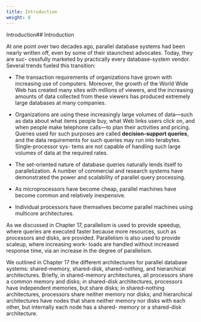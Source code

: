 ```yaml
---
title: Introduction
weight: 8
---
```


Introduction## Introduction

At one point over two decades ago, parallel database systems had been nearly written off, even by some of their staunchest advocates. Today, they are suc- cessfully marketed by practically every database-system vendor. Several trends fueled this transition:

- The transaction requirements of organizations have grown with increasing use of computers. Moreover, the growth of the World Wide Web has created many sites with millions of viewers, and the increasing amounts of data collected from these viewers has produced extremely large databases at many companies.

- Organizations are using these increasingly large volumes of data—such as data about what items people buy, what Web links users click on, and when people make telephone calls—to plan their activities and pricing. Queries used for such purposes are called **decision-support queries**, and the data requirements for such queries may run into terabytes. Single-processor sys- tems are not capable of handling such large volumes of data at the required rates.

- The set-oriented nature of database queries naturally lends itself to parallelization. A number of commercial and research systems have demonstrated the power and scalability of parallel query processing.

- As microprocessors have become cheap, parallel machines have become common and relatively inexpensive.

- Individual processors have themselves become parallel machines using multicore architectures.

As we discussed in Chapter 17, parallelism is used to provide speedup, where queries are executed faster because more resources, such as processors and disks, are provided. Parallelism is also used to provide scaleup, where increasing work- loads are handled without increased response time, via an increase in the degree of parallelism.

We outlined in Chapter 17 the different architectures for parallel database systems: shared-memory, shared-disk, shared-nothing, and hierarchical architectures. Briefly, in shared-memory architectures, all processors share a common memory and disks; in shared-disk architectures, processors have independent memories, but share disks; in shared-nothing architectures, processors share neither memory nor disks; and hierarchical architectures have nodes that share neither memory nor disks with each other, but internally each node has a shared- memory or a shared-disk architecture.

